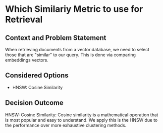 # Which Similariy Metric to use for Retrieval

## Context and Problem Statement

When retrieving documents from a vector database, we need to select those that are "similar" to our query. This is done via comparing embeddings vectors. 

## Considered Options
- HNSW: Cosine Similarity

## Decision Outcome

HNSW: Cosine Similarity: Cosine similarity is a mathematical operation that is most popular and easy to understand. We apply this is the HNSW due to the performance over more exhaustive clustering methods.


